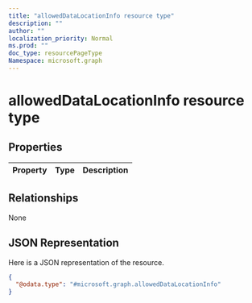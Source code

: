 ```yaml
---
title: "allowedDataLocationInfo resource type"
description: ""
author: ""
localization_priority: Normal
ms.prod: ""
doc_type: resourcePageType
Namespace: microsoft.graph
---
```



# allowedDataLocationInfo resource type



## Properties
|Property|Type|Description|
|:---|:---|:---|

## Relationships
None

## JSON Representation
Here is a JSON representation of the resource.
<!-- {
  "blockType": "resource",
  "@odata.type": "microsoft.graph.allowedDataLocationInfo"
}
-->
``` json
{
  "@odata.type": "#microsoft.graph.allowedDataLocationInfo"
}
```

